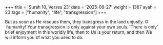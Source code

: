 +++
title = 'Surah 10, Verses 23'
date = '2025-08-27'
weight = 1387
ayah = 23
tags = ["humanity", "life", "transgression"]
+++

But as soon as He rescues them, they transgress in the land unjustly. O  humanity! Your transgression is only against your own souls. ˹There is only˺ brief enjoyment in this worldly life, then to Us is your return, and then We will inform you of what you used to do.